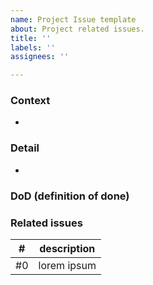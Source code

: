 ```yaml
---
name: Project Issue template
about: Project related issues.
title: ''
labels: ''
assignees: ''

---
```


### Context
- 
### Detail
- 
### DoD (definition of done)
### Related issues
| # | description |
| --- | --- |
| #0 | lorem ipsum |

